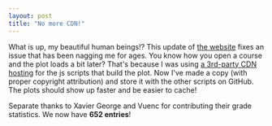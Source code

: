 ```yaml
---
layout: post
title: "No more CDN!"
---
```


What is up, my beautiful human beings!? This update of [the website](https://mcmikecreations.github.io/tum_info/courses/) fixes an issue that has been nagging me for ages. You know how you open a course and the plot loads a bit later? That's because I was using [a 3rd-party CDN hosting](https://www.jsdelivr.com/package/npm/@observablehq/plot) for the js scripts that build the plot. Now I've made a copy (with proper copyright attribution) and store it with the other scripts on GitHub. The plots should show up faster and be easier to cache!

Separate thanks to Xavier George and Vuenc for contributing their grade statistics. We now have **652 entries**!
